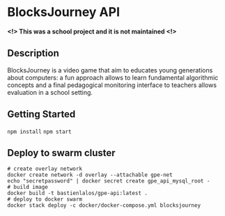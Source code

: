 # BlocksJourney API

**<!> 
This was a school project and it is not maintained
<!>**

## Description
BlocksJourney is a video game that aim to educates young generations about computers: a fun approach allows to learn fundamental algorithmic concepts and a final pedagogical monitoring interface to teachers allows evaluation in a school setting.

## Getting Started
<code>npm install</code>
<code>npm start</code>

## Deploy to swarm cluster
```
# create overlay network
docker create network -d overlay --attachable gpe-net
echo "secretpassword" | docker secret create gpe_api_mysql_root -
# build image
docker build -t bastienlalos/gpe-api:latest .
# deploy to docker swarm
docker stack deploy -c docker/docker-compose.yml blocksjourney
